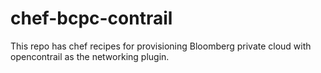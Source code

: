 # chef-bcpc-contrail

This repo has chef recipes for provisioning Bloomberg private cloud with opencontrail as the networking plugin.
